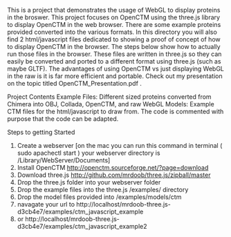 This is a project that demonstrates the usage of WebGL to display proteins in the broswer. This project focuses on OpenCTM using the three.js library to display OpenCTM in the web browser. There are some example proteins provided converted into the various formats. In this directory you will also find 2 html/javascript files dedicated to showing a proof of concept of how to display OpenCTM in the browser. The steps below show how to actually run those files in the browser. These files are written in three.js so they can easily be converted and ported to a different format using three.js (such as maybe GLTF). The advantages of using OpenCTM vs just displaying WebGL in the raw is it is far more efficient and portable. Check out my presentation on the topic titled OpenCTM_Presentation.pdf .

Project Contents
Example Files: Different sized proteins converted from Chimera into OBJ, Collada, OpenCTM, and raw WebGL
Models: Example CTM files for the html/javascript to draw from. The code is commented with purpose that the code can be adapted.

Steps to getting Started

1. Create a webserver [on the mac you can run this command in terminal ( sudo apachectl start  ) your webserver directory is /Library/WebServer/Documents]
2. Install OpenCTM http://openctm.sourceforge.net/?page=download
3. Download three.js http://github.com/mrdoob/three.js/zipball/master
4. Drop the three.js folder into your webserver folder
5. Drop the example files into the three.js /examples/ directory
6. Drop the model files provided into /examples/models/ctm
7. navagate your url to http://localhost/mrdoob-three.js-d3cb4e7/examples/ctm_javascript_example
8. or http://localhost/mrdoob-three.js-d3cb4e7/examples/ctm_javascript_example2
